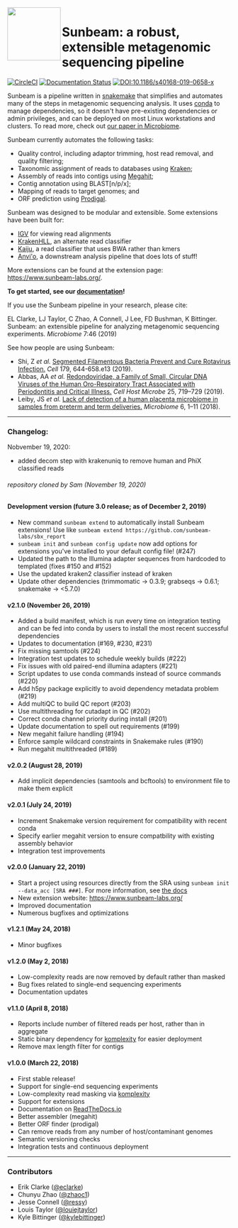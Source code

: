 <img src="docs/images/sunbeam_logo.gif" width=120, height=120 align="left" />

# Sunbeam: a robust, extensible metagenomic sequencing pipeline 

[![CircleCI](https://circleci.com/gh/sunbeam-labs/sunbeam/tree/dev.svg?style=shield)](https://circleci.com/gh/sunbeam-labs/sunbeam/tree/dev) [![Documentation Status](https://readthedocs.org/projects/sunbeam/badge/?version=latest)](http://sunbeam.readthedocs.io/en/latest/?badge=latest) [![DOI:10.1186/s40168-019-0658-x](https://img.shields.io/badge/Published%20in-Microbiome-1abc9c.svg)](https://doi.org/10.1186/s40168-019-0658-x)

Sunbeam is a pipeline written in [snakemake](http://snakemake.readthedocs.io)
that simplifies and automates many of the steps in metagenomic sequencing
analysis. It uses [conda](http://conda.io) to manage dependencies, so it
doesn't have pre-existing dependencies or admin privileges, and can be deployed
on most Linux workstations and clusters. To read more, check out [our paper
in Microbiome](https://microbiomejournal.biomedcentral.com/articles/10.1186/s40168-019-0658-x).

Sunbeam currently automates the following tasks:

* Quality control, including adaptor trimming, host read removal, and quality
  filtering;
* Taxonomic assignment of reads to databases using [Kraken](https://github.com/DerrickWood/kraken);
* Assembly of reads into contigs using [Megahit](https://github.com/voutcn/megahit);
* Contig annotation using BLAST[n/p/x];
* Mapping of reads to target genomes; and
* ORF prediction using [Prodigal](https://github.com/hyattpd/Prodigal).

Sunbeam was designed to be modular and extensible. Some extensions have been built for:

- [IGV](https://github.com/sunbeam-labs/sbx_igv) for viewing read alignments
- [KrakenHLL](https://github.com/zhaoc1/sbx_krakenhll), an alternate read classifier
- [Kaiju](https://github.com/sunbeam-labs/sbx_kaiju), a read classifier that uses BWA rather than kmers
- [Anvi'o](https://github.com/sunbeam-labs/sbx_anvio), a downstream analysis pipeline that does lots of stuff!

More extensions can be found at the extension page: https://www.sunbeam-labs.org/.

**To get started, see our [documentation](http://sunbeam.readthedocs.io)!**

If you use the Sunbeam pipeline in your research, please cite: 

EL Clarke, LJ Taylor, C Zhao, A Connell, J Lee, FD Bushman, K Bittinger. Sunbeam: an
extensible pipeline for analyzing metagenomic sequencing experiments. *Microbiome* 7:46 (2019)

See how people are using Sunbeam:

 - Shi, Z *et al.* [Segmented Filamentous Bacteria Prevent and Cure Rotavirus Infection.](https://www.sciencedirect.com/science/article/pii/S0092867419310797) *Cell* 179, 644-658.e13 (2019).
 - Abbas, AA *et al.* [Redondoviridae, a Family of Small, Circular DNA Viruses of the Human Oro-Respiratory Tract Associated with Periodontitis and Critical Illness.](https://www.sciencedirect.com/science/article/pii/S1931312819301714) *Cell Host Microbe* 25, 719–729 (2019).
 - Leiby, JS *et al.* [Lack of detection of a human placenta microbiome in samples from preterm and term deliveries.](https://microbiomejournal.biomedcentral.com/articles/10.1186/s40168-018-0575-4) *Microbiome* 6, 1–11 (2018).

------

### Changelog:


Nobvember 19, 2020: 
 - added decom step with krakenuniq to remove human and PhiX classified reads

###### repository cloned by Sam (November 19, 2020)

#### Development version (future 3.0 release; as of December 2, 2019)

 - New command `sunbeam extend` to automatically install Sunbeam extensions! Use like `sunbeam extend https://github.com/sunbeam-labs/sbx_report`
 - `sunbeam init` and `sunbeam config update` now add options for extensions you've installed to your default config file! (#247)
 - Updated the path to the Illumina adapter sequences from hardcoded to templated (fixes #150 and #152)
 - Use the updated kraken2 classifier instead of kraken
 - Update other dependencies (trimmomatic -> 0.3.9; grabseqs -> 0.6.1; snakemake -> <5.7.0)

#### v2.1.0 (November 26, 2019)

 - Added a build manifest, which is run every time on integration testing and can be fed into conda by users to install the most recent successful dependencies
 - Updates to documentation (#169, #230, #231)
 - Fix missing samtools (#224)
 - Integration test updates to schedule weekly builds (#222)
 - Fix issues with old paired-end illumina adapters (#221)
 - Script updates to use conda commands instead of source commands (#220)
 - Add h5py package explicitly to avoid dependency metadata problem (#219)
 - Add multiQC to build QC report (#203)
 - Use multithreading for cutadapt in QC (#202)
 - Correct conda channel priority during install (#201)
 - Update documentation to spell out requirements (#199)
 - New megahit failure handling (#194)
 - Enforce sample wildcard constraints in Snakemake rules (#190)
 - Run megahit multithreaded (#189)

#### v2.0.2 (August 28, 2019)

 - Add implicit dependencies (samtools and bcftools) to environment file to make them explicit

#### v2.0.1 (July 24, 2019)

 - Increment Snakemake version requirement for compatibility with recent conda
 - Specify earlier megahit version to ensure compatbility with existing assembly behavior
 - Integration test improvements

#### v2.0.0 (January 22, 2019)

 - Start a project using resources directly from the SRA using `sunbeam init --data_acc [SRA ###]`. For more information, see [the docs](https://sunbeam.readthedocs.io/en/latest/usage.html#creating-a-new-project-using-data-from-sra)
 - New extension website: https://www.sunbeam-labs.org/
 - Improved documentation
 - Numerous bugfixes and optimizations

#### v1.2.1 (May 24, 2018)

 - Minor bugfixes

#### v1.2.0 (May 2, 2018)

 - Low-complexity reads are now removed by default rather than masked
 - Bug fixes related to single-end sequencing experiments
 - Documentation updates
 
#### v1.1.0 (April 8, 2018)

 - Reports include number of filtered reads per host, rather than in aggregate
 - Static binary dependency for [komplexity](https://github.com/eclarke/komplexity) for easier deployment
 - Remove max length filter for contigs
 
#### v1.0.0 (March 22, 2018)

 - First stable release!
 - Support for single-end sequencing experiments
 - Low-complexity read masking via [komplexity](https://github.com/eclarke/komplexity)
 - Support for extensions
 - Documentation on [ReadTheDocs.io](http://sunbeam.readthedocs.io)
 - Better assembler (megahit)
 - Better ORF finder (prodigal)
 - Can remove reads from any number of host/contaminant genomes
 - Semantic versioning checks
 - Integration tests and continuous deployment

-------

### Contributors

- Erik Clarke ([@eclarke](https://github.com/eclarke))
- Chunyu Zhao ([@zhaoc1](https://github.com/zhaoc1))
- Jesse Connell ([@ressy](https://github.com/ressy))
- Louis Taylor ([@louiejtaylor](https://github.com/louiejtaylor))
- Kyle Bittinger ([@kylebittinger](https://github.com/kylebittinger))

